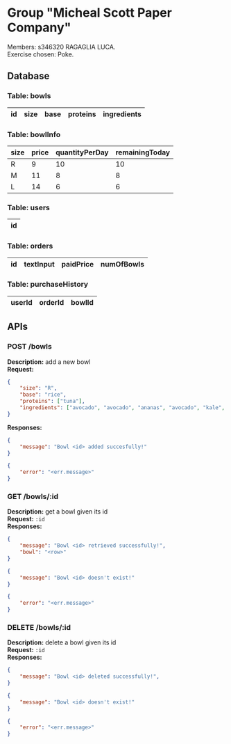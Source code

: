 # Group "Micheal Scott Paper Company"
Members: s346320 RAGAGLIA LUCA.  
Exercise chosen: Poke.  

## Database

### Table: bowls
| id | size | base | proteins | ingredients |
|----|------|------|----------|-------------|

### Table: bowlInfo
| size | price | quantityPerDay | remainingToday |
|------|-------|----------------|----------------|
| R    | 9     | 10             | 10             |
| M    | 11    | 8              | 8              |
| L    | 14    | 6              | 6              |

### Table: users
| id | 
|----|

### Table: orders
| id | textInput | paidPrice | numOfBowls |
|----|-----------|-----------|------------|

### Table: purchaseHistory
| userId | orderId | bowlId |
|--------|---------|--------|

## APIs

### POST /bowls  
**Description:** add a new bowl  
**Request:**
```json
{
    "size": "R", 
    "base": "rice",
    "proteins": ["tuna"],
    "ingredients": ["avocado", "avocado", "ananas", "avocado", "kale", "kale"]
}
```
**Responses:**
```json
{   
    "message": "Bowl <id> added succesfully!"
}
```
```json
{   
    "error": "<err.message>" 
}
```

### GET /bowls/:id
**Description:** get a bowl given its id  
**Request:** `:id`  
**Responses:**
```json
{ 
    "message": "Bowl <id> retrieved successfully!", 
    "bowl": "<row>" 
}
```
```json
{   
    "message": "Bowl <id> doesn't exist!" 
}
```
```json
{   
    "error": "<err.message>" 
}
```

### DELETE /bowls/:id
**Description:** delete a bowl given its id  
**Request:** `:id`  
**Responses:**
```json
{ 
    "message": "Bowl <id> deleted successfully!", 
}
```
```json
{   
    "message": "Bowl <id> doesn't exist!" 
}
```
```json
{   
    "error": "<err.message>" 
}
```